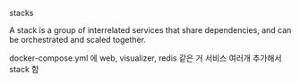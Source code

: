 
stacks

A stack is a group of interrelated services that share dependencies, and can be orchestrated and scaled together.

docker-compose.yml 에 web, visualizer, redis 같은 거 서비스 여러개 추가해서 stack 함
